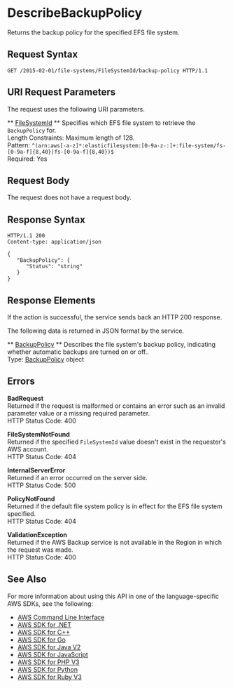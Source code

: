 # DescribeBackupPolicy<a name="API_DescribeBackupPolicy"></a>

Returns the backup policy for the specified EFS file system\.

## Request Syntax<a name="API_DescribeBackupPolicy_RequestSyntax"></a>

```
GET /2015-02-01/file-systems/FileSystemId/backup-policy HTTP/1.1
```

## URI Request Parameters<a name="API_DescribeBackupPolicy_RequestParameters"></a>

The request uses the following URI parameters\.

 ** [FileSystemId](#API_DescribeBackupPolicy_RequestSyntax) **   <a name="efs-DescribeBackupPolicy-request-FileSystemId"></a>
Specifies which EFS file system to retrieve the `BackupPolicy` for\.  
Length Constraints: Maximum length of 128\.  
Pattern: `^(arn:aws[-a-z]*:elasticfilesystem:[0-9a-z-:]+:file-system/fs-[0-9a-f]{8,40}|fs-[0-9a-f]{8,40})$`   
Required: Yes

## Request Body<a name="API_DescribeBackupPolicy_RequestBody"></a>

The request does not have a request body\.

## Response Syntax<a name="API_DescribeBackupPolicy_ResponseSyntax"></a>

```
HTTP/1.1 200
Content-type: application/json

{
   "BackupPolicy": { 
      "Status": "string"
   }
}
```

## Response Elements<a name="API_DescribeBackupPolicy_ResponseElements"></a>

If the action is successful, the service sends back an HTTP 200 response\.

The following data is returned in JSON format by the service\.

 ** [BackupPolicy](#API_DescribeBackupPolicy_ResponseSyntax) **   <a name="efs-DescribeBackupPolicy-response-BackupPolicy"></a>
Describes the file system's backup policy, indicating whether automatic backups are turned on or off\.\.  
Type: [BackupPolicy](API_BackupPolicy.md) object

## Errors<a name="API_DescribeBackupPolicy_Errors"></a>

 **BadRequest**   
Returned if the request is malformed or contains an error such as an invalid parameter value or a missing required parameter\.  
HTTP Status Code: 400

 **FileSystemNotFound**   
Returned if the specified `FileSystemId` value doesn't exist in the requester's AWS account\.  
HTTP Status Code: 404

 **InternalServerError**   
Returned if an error occurred on the server side\.  
HTTP Status Code: 500

 **PolicyNotFound**   
Returned if the default file system policy is in effect for the EFS file system specified\.  
HTTP Status Code: 404

 **ValidationException**   
Returned if the AWS Backup service is not available in the Region in which the request was made\.  
HTTP Status Code: 400

## See Also<a name="API_DescribeBackupPolicy_SeeAlso"></a>

For more information about using this API in one of the language\-specific AWS SDKs, see the following:
+  [AWS Command Line Interface](https://docs.aws.amazon.com/goto/aws-cli/elasticfilesystem-2015-02-01/DescribeBackupPolicy) 
+  [AWS SDK for \.NET](https://docs.aws.amazon.com/goto/DotNetSDKV3/elasticfilesystem-2015-02-01/DescribeBackupPolicy) 
+  [AWS SDK for C\+\+](https://docs.aws.amazon.com/goto/SdkForCpp/elasticfilesystem-2015-02-01/DescribeBackupPolicy) 
+  [AWS SDK for Go](https://docs.aws.amazon.com/goto/SdkForGoV1/elasticfilesystem-2015-02-01/DescribeBackupPolicy) 
+  [AWS SDK for Java V2](https://docs.aws.amazon.com/goto/SdkForJavaV2/elasticfilesystem-2015-02-01/DescribeBackupPolicy) 
+  [AWS SDK for JavaScript](https://docs.aws.amazon.com/goto/AWSJavaScriptSDK/elasticfilesystem-2015-02-01/DescribeBackupPolicy) 
+  [AWS SDK for PHP V3](https://docs.aws.amazon.com/goto/SdkForPHPV3/elasticfilesystem-2015-02-01/DescribeBackupPolicy) 
+  [AWS SDK for Python](https://docs.aws.amazon.com/goto/boto3/elasticfilesystem-2015-02-01/DescribeBackupPolicy) 
+  [AWS SDK for Ruby V3](https://docs.aws.amazon.com/goto/SdkForRubyV3/elasticfilesystem-2015-02-01/DescribeBackupPolicy) 